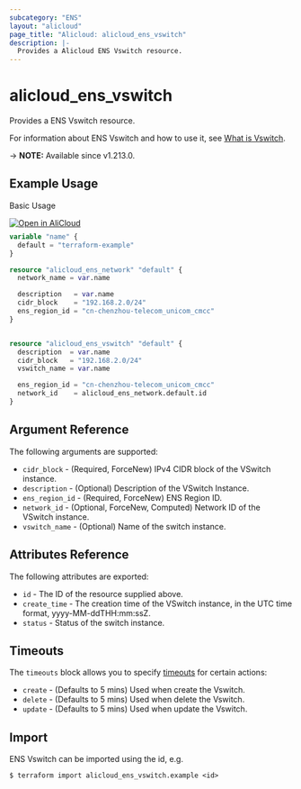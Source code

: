 ```yaml
---
subcategory: "ENS"
layout: "alicloud"
page_title: "Alicloud: alicloud_ens_vswitch"
description: |-
  Provides a Alicloud ENS Vswitch resource.
---
```


# alicloud_ens_vswitch

Provides a ENS Vswitch resource. 

For information about ENS Vswitch and how to use it, see [What is Vswitch](https://www.alibabacloud.com/help/en/ens/developer-reference/api-createvswitch).

-> **NOTE:** Available since v1.213.0.

## Example Usage

Basic Usage

<div style="display: block;margin-bottom: 40px;"><div class="oics-button" style="float: right;position: absolute;margin-bottom: 10px;">
  <a href="https://api.aliyun.com/terraform?resource=alicloud_ens_vswitch&exampleId=37d441b7-70c9-0b35-25fb-44d7ba2378f43d298368&activeTab=example&spm=docs.r.ens_vswitch.0.37d441b770&intl_lang=EN_US" target="_blank">
    <img alt="Open in AliCloud" src="https://img.alicdn.com/imgextra/i1/O1CN01hjjqXv1uYUlY56FyX_!!6000000006049-55-tps-254-36.svg" style="max-height: 44px; max-width: 100%;">
  </a>
</div></div>

```terraform
variable "name" {
  default = "terraform-example"
}

resource "alicloud_ens_network" "default" {
  network_name = var.name

  description   = var.name
  cidr_block    = "192.168.2.0/24"
  ens_region_id = "cn-chenzhou-telecom_unicom_cmcc"
}


resource "alicloud_ens_vswitch" "default" {
  description  = var.name
  cidr_block   = "192.168.2.0/24"
  vswitch_name = var.name

  ens_region_id = "cn-chenzhou-telecom_unicom_cmcc"
  network_id    = alicloud_ens_network.default.id
}
```

## Argument Reference

The following arguments are supported:
* `cidr_block` - (Required, ForceNew) IPv4 CIDR block of the VSwitch instance.
* `description` - (Optional) Description of the VSwitch Instance.
* `ens_region_id` - (Required, ForceNew) ENS Region ID.
* `network_id` - (Optional, ForceNew, Computed) Network ID of the VSwitch instance.
* `vswitch_name` - (Optional) Name of the switch instance.

## Attributes Reference

The following attributes are exported:
* `id` - The ID of the resource supplied above.
* `create_time` - The creation time of the VSwitch instance, in the UTC time format, yyyy-MM-ddTHH:mm:ssZ.
* `status` - Status of the switch instance.

## Timeouts

The `timeouts` block allows you to specify [timeouts](https://www.terraform.io/docs/configuration-0-11/resources.html#timeouts) for certain actions:
* `create` - (Defaults to 5 mins) Used when create the Vswitch.
* `delete` - (Defaults to 5 mins) Used when delete the Vswitch.
* `update` - (Defaults to 5 mins) Used when update the Vswitch.

## Import

ENS Vswitch can be imported using the id, e.g.

```shell
$ terraform import alicloud_ens_vswitch.example <id>
```